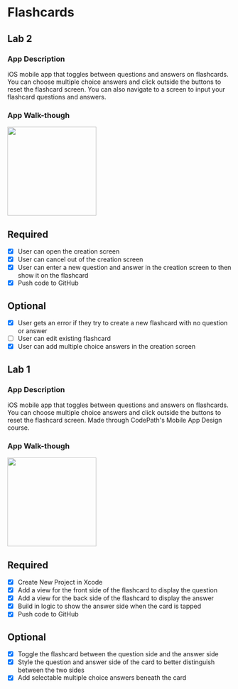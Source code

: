 # Flashcards

## Lab 2

### App Description
iOS mobile app that toggles between questions and answers on flashcards. You can choose multiple choice answers and click outside the buttons to reset the flashcard screen. You can also navigate to a screen to input your flashcard questions and answers.

### App Walk-though

<img src="https://github.com/coraxyc/Flashcards/blob/master/images/image_v2-1.gif" width=200><br>

## Required
- [x] User can open the creation screen
- [x] User can cancel out of the creation screen
- [x] User can enter a new question and answer in the creation screen to then show it on the flashcard
- [x] Push code to GitHub
## Optional
- [x] User gets an error if they try to create a new flashcard with no question or answer
- [ ] User can edit existing flashcard
- [x] User can add multiple choice answers in the creation screen

## Lab 1

### App Description
iOS mobile app that toggles between questions and answers on flashcards. You can choose multiple choice answers and click outside the buttons to reset the flashcard screen. Made through CodePath's Mobile App Design course.

### App Walk-though

<img src="https://github.com/coraxyc/Flashcards/blob/master/images/image_v1-3.gif" width=200><br>


## Required
- [x] Create New Project in Xcode
- [x] Add a view for the front side of the flashcard to display the question
- [x] Add a view for the back side of the flashcard to display the answer
- [x] Build in logic to show the answer side when the card is tapped
- [x] Push code to GitHub
## Optional
- [x] Toggle the flashcard between the question side and the answer side
- [x] Style the question and answer side of the card to better distinguish between the two sides
- [x] Add selectable multiple choice answers beneath the card
